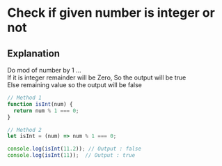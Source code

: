 # Check if given number is integer or not

## Explanation
Do mod of number by 1 ... \
If it is integer remainder will be Zero, So the output will be true \
Else remaining value so the output will be false

```js
// Method 1
function isInt(num) {
  return num % 1 === 0;
}

// Method 2 
let isInt = (num) => num % 1 === 0;

console.log(isInt(11.2)); // Output : false
console.log(isInt(11));  // Output : true
```